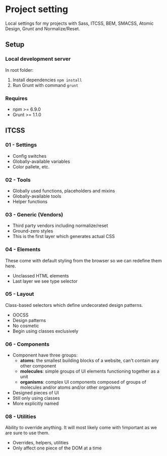 # Project setting
Local settings for my projects with Sass, ITCSS, BEM, SMACSS, Atomic Design, Grunt and Normalize/Reset.
## Setup
### Local development server
In root folder:
1. Install dependencies ```npm install```
2. Run Grunt with command ```grunt```

### Requires
- npm >= 6.9.0
- Grunt >= 1.1.0

## ITCSS
### 01 - Settings
- Config switches
- Globally-available variables
- Color pallete, etc.

### 02 - Tools
- Globally used functions, placeholders and mixins
- Globally-available tools
- Helper functions

### 03 - Generic (Vendors)
- Third party vendors including normalize/reset
- Ground-zero styles
- This is the first layer which generates actual CSS

### 04 - Elements
These come with default styling from the browser so we can redefine them here.
- Unclassed HTML elements
- Last layer we see type selector

### 05 - Layout
Class-based selectors which define undecorated design patterns.
- OOCSS
- Design patterns
- No cosmetic
- Begin using classes exclusively

### 06 - Components
- Component have three groups:
  - **atoms**: the smallest building blocks of a website, can't contain any other component
  - **molecules**: simple groups of UI elements functioning together as a unit
  - **organisms**: complex UI components composed of groups of molecules and/or atoms and/or other organisms
- Designed pieces of UI
- Still only using classes
- More explicitly named

### 08 - Utilities
Ability to override anything. It will most likely come with !important as we are sure to use them.
- Overrides, helpers, utilities
- Only affect one piece of the DOM at a time
